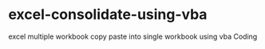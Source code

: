 # excel-consolidate-using-vba
excel multiple workbook copy paste into single workbook using vba Coding
